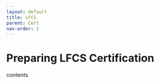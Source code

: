 ```yaml
---
layout: default
title: LFCS
parent: Cert
nav-order: 1
---
```


# Preparing LFCS Certification
contents

